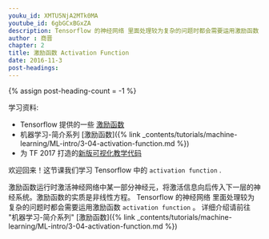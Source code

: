 ```yaml
---
youku_id: XMTU5NjA2MTk0MA
youtube_id: 6gbGCxBGxZA
description: Tensorflow 的神经网络 里面处理较为复杂的问题时都会需要运用激励函数 activation function, 影片里说到了什么是激励函数,和在 Tensorflow 中有哪些是可以直接调用的激励函数.同时也介绍了在神经网络中激励函数处在哪个位置.
author : 商晋
chapter: 2
title: 激励函数 Activation Function
date: 2016-11-3
post-headings:
---
```

{% assign post-heading-count = -1 %}

学习资料:
  * Tensorflow 提供的一些 [激励函数](https://www.tensorflow.org/versions/0.6.0/api_docs/python/nn.html)
  * 机器学习-简介系列 [激励函数]({% link _contents/tutorials/machine-learning/ML-intro/3-04-activation-function.md %})
  * 为 TF 2017 打造的[新版可视化教学代码](https://github.com/MorvanZhou/Tensorflow-Tutorial)

欢迎回来！这节课我们学习 Tensorflow 中的 `activation function` .

激励函数运行时激活神经网络中某一部分神经元，将激活信息向后传入下一层的神经系统。激励函数的实质是非线性方程。
Tensorflow 的神经网络 里面处理较为复杂的问题时都会需要运用激励函数 `activation function` 。
详细介绍请前往 "机器学习-简介系列" [激励函数]({% link _contents/tutorials/machine-learning/ML-intro/3-04-activation-function.md %})

